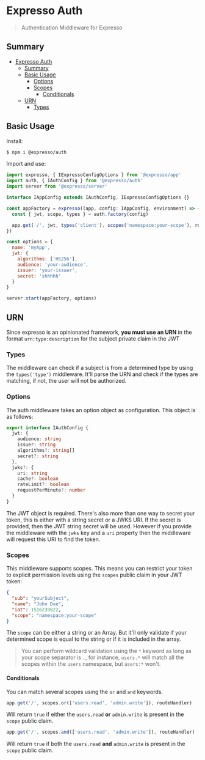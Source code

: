 # Expresso Auth

> Authentication Middleware for Expresso

## Summary

- [Expresso Auth](#expresso-auth)
  - [Summary](#summary)
  - [Basic Usage](#basic-usage)
    - [Options](#options)
    - [Scopes](#scopes)
      - [Conditionals](#conditionals)
  - [URN](#urn)
    - [Types](#types)

## Basic Usage

Install:

```sh
$ npm i @expresso/auth
```

Import and use:

```js
import expresso, { IExpressoConfigOptions } from '@expresso/app'
import auth, { IAuthConfig } from '@expresso/auth'
import server from '@expresso/server'

interface IAppConfig extends IAuthConfig, IExpressoConfigOptions {}

const appFactory = expresso((app, config: IAppConfig, environment) => {
  const { jwt, scope, types } = auth.factory(config)

  app.get('/', jwt, types('client'), scopes('namespace:your-scope'), routeHandler)
})

const options = {
  name: 'myApp',
  jwt: {
    algorithms: ['HS256'],
    audience: 'your-audience',
    issuer: 'your-issuer',
    secret: 'shhhhh'
  }
}

server.start(appFactory, options)
```

## URN

Since expresso is an opinionated framework, **you must use an URN** in the format `urn:type:description` for the subject private claim in the JWT

### Types

The middleware can check if a subject is from a determined type by using the `types('type')` middleware. It'll parse the URN and check if the types are matching, if not, the user will not be authorized.

### Options

The auth middleware takes an option object as configuration. This object is as follows:

```ts
export interface IAuthConfig {
  jwt: {
    audience: string
    issuer: string
    algorithms?: string[]
    secret?: string
  },
  jwks?: {
    uri: string
    cache?: boolean
    rateLimit?: boolean
    requestPerMinute?: number
  }
}
```

The JWT object is required. There's also more than one way to secret your token, this is either with a string secret or a JWKS URI. If the secret is provided, then the JWT string secret will be used. However if you provide the middleware with the `jwks` key and a `uri` property then the middleware will request this URI to find the token.

### Scopes

This middleware supports scopes. This means you can restrict your token to explicit permission levels using the `scopes` public claim in your JWT token:

```json
{
  "sub": "yourSubject",
  "name": "John Doe",
  "iat": 1516239022,
  "scope": "namespace:your-scope"
}
```

The `scope` can be either a string or an Array. But it'll only validate if your determined scope is equal to the string or if it is included in the array.

> You can perform wildcard validation using the `*` keyword as long as your scope separator is `.`, for instance, `users.*` will match all the scopes within the `users` namespace, but `users:*` won't.

#### Conditionals

You can match several scopes using the `or` and `and` keywords.

```ts
app.get('/', scopes.or(['users.read', 'admin.write']), routeHandler)
```

Will return `true` if either the `users.read` **or** `admin.write` is present in the `scope` public claim.

```ts
app.get('/', scopes.and(['users.read', 'admin.write']), routeHandler)
```

Will return `true` if both the `users.read` **and** `admin.write` is present in the `scope` public claim.
